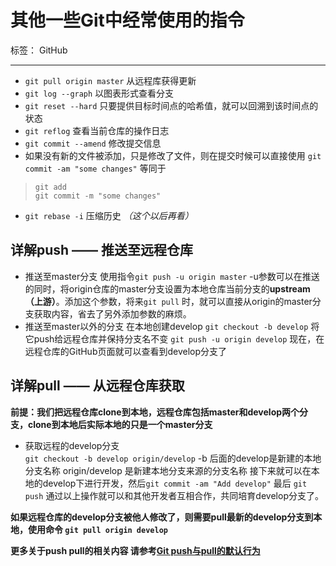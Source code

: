 # 其他一些Git中经常使用的指令

标签： GitHub

---

- `git pull origin master` 从远程库获得更新
- `git log --graph` 以图表形式查看分支
- `git reset --hard` 只要提供目标时间点的哈希值，就可以回溯到该时间点的状态
- `git reflog` 查看当前仓库的操作日志
- `git commit --amend` 修改提交信息
- 如果没有新的文件被添加，只是修改了文件，则在提交时候可以直接使用 `git commit -am "some changes"` 等同于 
> `git add`  
> `git commit -m "some changes"`

- `git rebase -i` 压缩历史 *（这个以后再看）*

## 详解push —— 推送至远程仓库
- 推送至master分支
使用指令`git push -u origin master`
-u参数可以在推送的同时，将origin仓库的master分支设置为本地仓库当前分支的**upstream（上游）**。添加这个参数，将来`git pull` 时，就可以直接从origin的master分支获取内容，省去了另外添加参数的麻烦。
- 推送至master以外的分支
在本地创建develop `git checkout -b develop` 将它push给远程仓库并保持分支名不变 `git push -u origin develop`
现在，在远程仓库的GitHub页面就可以查看到develop分支了

## 详解pull —— 从远程仓库获取
**前提：我们把远程仓库clone到本地，远程仓库包括master和develop两个分支，clone到本地后实际本地的只是一个master分支**  

- 获取远程的develop分支  
`git checkout -b develop origin/develop` -b 后面的develop是新建的本地分支名称 origin/develop 是新建本地分支来源的分支名称
接下来就可以在本地的develop下进行开发，然后`git commit -am "Add develop"` 最后 `git push`
通过以上操作就可以和其他开发者互相合作，共同培育develop分支了。

**如果远程仓库的develop分支被他人修改了，则需要pull最新的develop分支到本地，使用命令 `git pull origin develop`**


**更多关于push pull的相关内容 请参考[Git push与pull的默认行为](https://segmentfault.com/a/1190000002783245)**